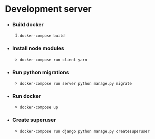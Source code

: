 # Development server

- ### Build docker

  1.  `docker-compose build`

- ### Install node modules

  - `docker-compose run client yarn`

- ### Run python migrations

  - `docker-compose run server python manage.py migrate`

- ### Run docker

  - `docker-compose up`

- ### Create superuser
  - `docker-compose run django python manage.py createsuperuser`